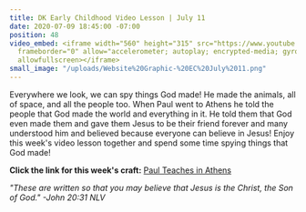 ```yaml
---
title: DK Early Childhood Video Lesson | July 11
date: 2020-07-09 18:45:00 -07:00
position: 48
video_embed: <iframe width="560" height="315" src="https://www.youtube.com/embed/V0qWYNWmwp8"
  frameborder="0" allow="accelerometer; autoplay; encrypted-media; gyroscope; picture-in-picture"
  allowfullscreen></iframe>
small_image: "/uploads/Website%20Graphic-%20EC%20July%2011.png"
---
```


Everywhere we look, we can spy things God made! He made the animals, all of space, and all the people too. When Paul went to Athens he told the people that God made the world and everything in it. He told them that God even made them and gave them Jesus to be their friend forever and many understood him and believed because everyone can believe in Jesus! Enjoy this week's video lesson together and spend some time spying things that God made!

**Click the link for this week's craft:**
[Paul Teaches in Athens](https://drive.google.com/file/d/1NeLNR5mXpGSaEp-9KtuOywIM2oPaZPAK/view?usp=sharing)

*"These are written so that you may believe that Jesus is the Christ, the Son of God." -John 20:31 NLV*
